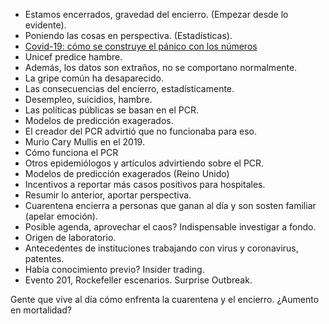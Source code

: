 - Estamos encerrados, gravedad del encierro. (Empezar desde lo evidente).
- Poniendo las cosas en perspectiva. (Estadísticas).
 - [Covid-19: cómo se construye el pánico con los números](https://tierrapura.org/2021/04/28/covid-19-como-se-construye-el-panico-con-los-numeros/)
- Unicef predice hambre. 
- Además, los datos son extraños, no se comportano normalmente. 
- La gripe común ha desaparecido. 
- Las consecuencias del encierro, estadísticamente. 
- Desempleo, suicidios, hambre.
- Las políticas públicas se basan en el PCR. 
- Modelos de predicción exagerados. 
- El creador del PCR advirtió que no funcionaba para eso.
- Murio Cary Mullis en el 2019.
- Cómo funciona el PCR
- Otros epidemiólogos y artículos advirtiendo sobre el PCR. 
- Modelos de predicción exagerados (Reino Unido)
- Incentivos a reportar más casos positivos para hospitales. 
- Resumir lo anterior, aportar perspectiva.
- Cuarentena encierra a personas que ganan al día y son sosten familiar (apelar emoción).
- Posible agenda, aprovechar el caos? Indispensable investigar a fondo.
- Origen de laboratorio.
- Antecedentes de instituciones trabajando con virus y coronavirus, patentes.
- Había conocimiento previo? Insider trading.
- Evento 201, Rockefeller escenarios. Surprise Outbreak. 

Gente que vive al día cómo enfrenta la cuarentena y el encierro. ¿Aumento en mortalidad?
